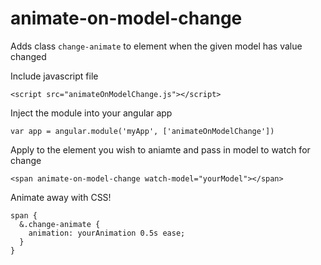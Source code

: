 # animate-on-model-change

Adds class `change-animate` to element when the given model has value changed

Include javascript file

    <script src="animateOnModelChange.js"></script>

Inject the module into your angular app

    var app = angular.module('myApp', ['animateOnModelChange'])

Apply to the element you wish to aniamte and pass in model to watch for change

    <span animate-on-model-change watch-model="yourModel"></span>

Animate away with CSS!

    span {
      &.change-animate {
        animation: yourAnimation 0.5s ease;
      }
    }